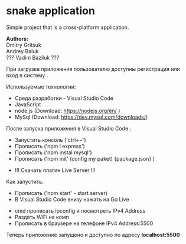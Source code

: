 ﻿# snake application

Simple project that is a cross-platform application.

**Authors:**  
Dmitry Gritsuk  
Andrey Baluk  
??? Vadim Baziluk ???

При загрузке приложения пользователю доступны регистрация или вход в систему .

Используемые технологии:

- Среда разработки - Visual Studio Code
- JavaScript
- node.js (Download: https://nodejs.org/en/ )
- MySql (Download: https://dev.mysql.com/downloads/)

После запуска приложения в Visual Studio Code :

- Запустить консоль ('ctrl+~')
- Прописать ('npm i express')
- Прописать ('npm instal mysql')
- Прописать ('npm init' (config my paket) {package.json} )

* !!! Скачать плагин Live Server !!!

Как запустить:

- Прописать ('npm start' - start server)
- В Visual Studio Code внизу нажать на Go Live

* cmd прописать ipconfig и посмотреть IPv4 Address
* Раздать WiFi на комп
* Прописать в браузере на телефоне IPv4 Address:5500

Теперь приложение запущено и доступно по адресу **localhost:5500**
